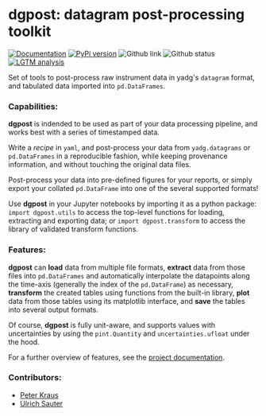 # dgpost: datagram post-processing toolkit

[![Documentation](https://badgen.net/badge/docs/dgbowl.github.io/grey?icon=firefox)](https://dgbowl.github.io/dgpost)
[![PyPi version](https://badgen.net/pypi/v/dgpost/?icon=pypi)](https://pypi.org/project/dgpost)
![Github link](https://badgen.net/github/tag/dgbowl/dgpost/?icon=github)
![Github status](https://badgen.net/github/checks/dgbowl/dgpost/?icon=github)
[![LGTM analysis](https://badgen.net/lgtm/grade/g/dgbowl/dgpost/python/?logo=lgtm)](https://lgtm.com/projects/g/dgbowl/dgpost/context:python)

Set of tools to post-process raw instrument data in yadg's `datagram` format, and
tabulated data imported into `pd.DataFrames`.

### Capabilities:
**dgpost** is indended to be used as part of your data processing pipeline, and 
works best with a series of timestamped data.

Write a *recipe* in `yaml`, and post-process your data from `yadg.datagrams` or 
`pd.DataFrames` in a reproducible fashion, while keeping provenance information, 
and without touching the original data files.

Post-process your data into pre-defined figures for your reports, or simply export
your collated `pd.DataFrame` into one of the several supported formats!

Use **dgpost** in your Jupyter notebooks by importing it as a python package:
`import dgpost.utils` to access the top-level functions for loading, extracting
and exporting data; or `import dgpost.transform` to access the library of validated
transform functions.

### Features:

**dgpost** can **load** data from multiple file formats, **extract** data from those 
files into `pd.DataFrames` and automatically interpolate the datapoints along the 
time-axis (generally the index of the `pd.DataFrame`) as necessary, **transform**
the created tables using functions from the built-in library, **plot** data from 
those tables using its matplotlib interface, and **save** the tables into several
output formats.

Of course, **dgpost** is fully unit-aware, and supports values with uncertainties 
by using the `pint.Quantity` and `uncertainties.ufloat` under the hood.

For a further overview of features, see the [project documentation](https://dgbowl.github.io/dgpost).

### Contributors:
- [Peter Kraus](http://github.com/PeterKraus)
- [Ulrich Sauter](http://github.com/ileu)
